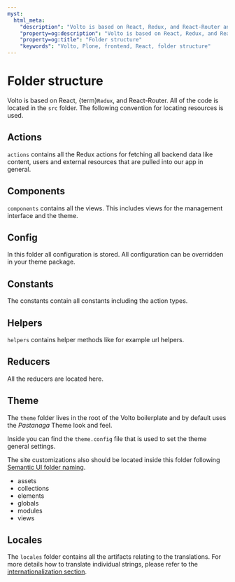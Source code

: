 ```yaml
---
myst:
  html_meta:
    "description": "Volto is based on React, Redux, and React-Router and follows its convention of resource location."
    "property=og:description": "Volto is based on React, Redux, and React-Router and follows its convention of resource location."
    "property=og:title": "Folder structure"
    "keywords": "Volto, Plone, frontend, React, folder structure"
---
```


# Folder structure

Volto is based on React, {term}`Redux`, and React-Router. All of the
code is located in the `src` folder. The following convention for locating
resources is used.

## Actions

`actions` contains all the Redux actions for fetching all backend data like
content, users and external resources that are pulled into our app in general.

## Components

`components` contains all the views. This includes views for the management
interface and the theme.

## Config

In this folder all configuration is stored. All configuration can be overridden
in your theme package.

## Constants

The constants contain all constants including the action types.

## Helpers

`helpers` contains helper methods like for example url helpers.

## Reducers

All the reducers are located here.

## Theme

The `theme` folder lives in the root of the Volto boilerplate and by default
uses the *Pastanaga* Theme look and feel.

Inside you can find the `theme.config` file that is used to set the theme
general settings.

The site customizations also should be located inside this folder following
[Semantic UI folder naming](https://github.com/Semantic-Org/Semantic-UI/tree/master/src/themes/default).

 * assets
 * collections
 * elements
 * globals
 * modules
 * views

## Locales

The `locales` folder contains all the artifacts relating to the translations.
For more details how to translate individual strings, please refer to the [internationalization section](i18n.md).
